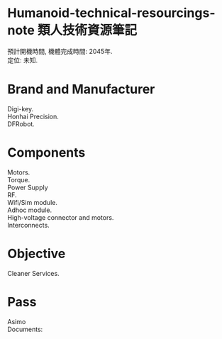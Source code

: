 # Humanoid-technical-resourcings-note 類人技術資源筆記

預計開機時間, 機體完成時間: 2045年.<br>
定位: 未知.<br>

Brand and Manufacturer
====
Digi-key.<br>
Honhai Precision.<br>
DFRobot.<br>

Components
====
Motors.<br>
Torque.<br>
Power Supply<br>
RF.<br>
Wifi/Sim module.<br>
Adhoc module.<br>
High-voltage connector and motors.<br>
Interconnects.<br>

Objective
====
Cleaner Services.

Pass
====
Asimo<br>
Documents:<br>


